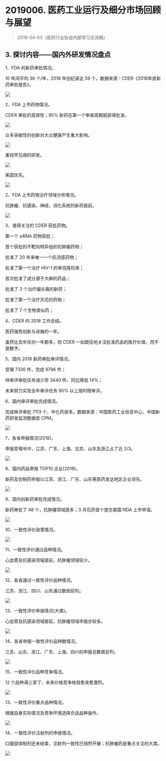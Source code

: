 # 2019006. 医药工业运行及细分市场回顾与展望
> 2019-04-03（医药行业协会内部学习交流稿）

## 3. 探讨内容——国内外研发情况盘点

1、FDA 的新药审批情况。

10 年间平均 36 个/年，2018 年创纪录达 59 个。数据来源：CDER《2018年度新药审批报告》。

![](https://raw.githubusercontent.com/dalong0514/selfstudy/master/图片链接/工程培训/2019067.PNG)

2、FDA 上市药物情况。

CDER 审批的高效性；95% 新药在第一个审查周期就获得批准。

![](https://raw.githubusercontent.com/dalong0514/selfstudy/master/图片链接/工程培训/2019068.PNG)

众多突破性的创新对大众健康产生重大影响。

![](https://raw.githubusercontent.com/dalong0514/selfstudy/master/图片链接/工程培训/2019069.PNG)

重视罕见病的研发。

![](https://raw.githubusercontent.com/dalong0514/selfstudy/master/图片链接/工程培训/2019070.PNG)

美国优先。

![](https://raw.githubusercontent.com/dalong0514/selfstudy/master/图片链接/工程培训/2019071.PNG)

2、FDA 上市药物治疗领域分布情况。

抗肿瘤、抗感染、神经、消化系统的新药居前。

![](https://raw.githubusercontent.com/dalong0514/selfstudy/master/图片链接/工程培训/2019072.PNG)

3、值得关注的 CDER 获批药物。

第一个 siRNA 药物获批；

首个获批的不靶向特异组织的肿瘤药物；

批准了 20 年来唯一一个抗流感药物；

批准了第一个治疗 HIV-1 的单克隆抗体；

首次批准了成分源于大麻的药品；

批准了 3 个治疗偏头痛的新药；

批准了第一个治疗天花的药物；

批准了 7 个生物类似药；

4、CDER 的 2018 工作总结。

医药强势创新与进展的一年。

虽然比去年任何一年都多，但 CDER 一如既往地关注批准药品的医疗价值，而不是数字。

5、国内 2018 新药审批审评情况。

受理 7336 件，完成 9796 件；

待审评审批任务减少至 3440 件，同比降低 14%；

未来努力实现全年审评任务 90% 以上按时限审评。

6、国内审评审批完成情况。

完成审评审批 7113 个，中化药居多。数据来源：中国医药工业信息中心、中国新药研发监测数据库 CPM。

![](https://raw.githubusercontent.com/dalong0514/selfstudy/master/图片链接/工程培训/2019073.PNG)

7、各省申报情况(2018)。

申报受理号中，江苏、广东、上海、北京、山东及浙江占了近 2/3。

![](https://raw.githubusercontent.com/dalong0514/selfstudy/master/图片链接/工程培训/2019074.PNG)

8、国内药品申报 TOP10 企业(2018)。

新药及仿制药申报以江苏、浙江、广东、山东等医药发达地区企业领先。

![](https://raw.githubusercontent.com/dalong0514/selfstudy/master/图片链接/工程培训/2019075.PNG)

9、国内创新药审批完成情况。

新药审批了 48 个，抗肿瘤领域居多；3 月石药首个提交美国 NDA 上市申请。

![](https://raw.githubusercontent.com/dalong0514/selfstudy/master/图片链接/工程培训/2019076.PNG)

10、一致性评价政策情况。

![](https://raw.githubusercontent.com/dalong0514/selfstudy/master/图片链接/工程培训/2019077.PNG)

11、一致性评价通过品种情况。

心血管及抗感染领域居前，抗肿瘤领域较少。

![](https://raw.githubusercontent.com/dalong0514/selfstudy/master/图片链接/工程培训/2019078.PNG)

12、各省通过一致性评价品种情况。

江苏、浙江、四川、山东通过数居前列。

![](https://raw.githubusercontent.com/dalong0514/selfstudy/master/图片链接/工程培训/2019079.PNG)

13、一致性评价申报情况(大类)。

心血管及抗感染领域居前，抗肿瘤领域申报亦较多。

![](https://raw.githubusercontent.com/dalong0514/selfstudy/master/图片链接/工程培训/2019080.PNG)

14、各省申报一致性评价品种数情况。

江苏、山东、浙江、广东、上海、四川的申报总数居前列。

![](https://raw.githubusercontent.com/dalong0514/selfstudy/master/图片链接/工程培训/2019081.PNG)

15、一致性评价品种竞争情况。

12 个品种满三家了，未来价格竞争格局愈来愈激烈。

![](https://raw.githubusercontent.com/dalong0514/selfstudy/master/图片链接/工程培训/2019082.PNG)

13、一致性评价重点品种情况。

根据自身实际情况及竞争环境选择合适品种操作。

![](https://raw.githubusercontent.com/dalong0514/selfstudy/master/图片链接/工程培训/2019083.PNG)

14、一致性评价注射剂的申报情况。

口服固体制剂还未结束，注射剂一致性已悄然开展；抗肿瘤药是重点关注的大类。

![](https://raw.githubusercontent.com/dalong0514/selfstudy/master/图片链接/工程培训/2019084.PNG)


